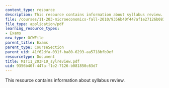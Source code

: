 ```yaml
---
content_type: resource
description: This resource contains information about syllabus review.
file: /courses/11-203-microeconomics-fall-2010/9356b40f447af1e27126b081850c63d7_MIT11_203F10_sylreview.pdf
file_type: application/pdf
learning_resource_types:
- Exams
ocw_type: OCWFile
parent_title: Exams
parent_type: CourseSection
parent_uid: 41f62dfa-031f-ba80-6293-aa5718bfb9ef
resourcetype: Document
title: MIT11_203F10_sylreview.pdf
uid: 9356b40f-447a-f1e2-7126-b081850c63d7
---
```

This resource contains information about syllabus review.

